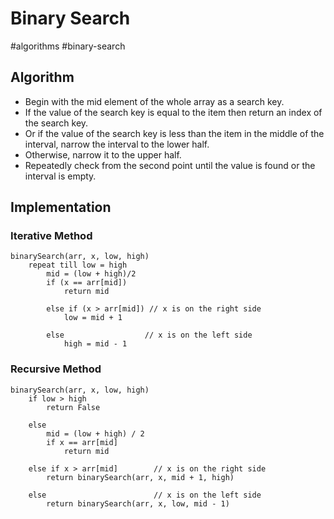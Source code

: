 # Binary Search
#algorithms #binary-search

## Algorithm
- Begin with the mid element of the whole array as a search key.
- If the value of the search key is equal to the item then return an index of the search key.
- Or if the value of the search key is less than the item in the middle of the interval, narrow the interval to the lower half.
- Otherwise, narrow it to the upper half.
- Repeatedly check from the second point until the value is found or the interval is empty.

## Implementation
### Iterative Method
```pseudocode
binarySearch(arr, x, low, high)
	repeat till low = high
	    mid = (low + high)/2
	    if (x == arr[mid])
	        return mid
   
        else if (x > arr[mid]) // x is on the right side
            low = mid + 1
   
        else                  // x is on the left side
            high = mid - 1
```

### Recursive Method
```pseudocode
binarySearch(arr, x, low, high)
    if low > high
        return False 
   
    else
        mid = (low + high) / 2 
        if x == arr[mid]
            return mid
       
    else if x > arr[mid]        // x is on the right side
        return binarySearch(arr, x, mid + 1, high)
               
    else                        // x is on the left side
        return binarySearch(arr, x, low, mid - 1)
```
